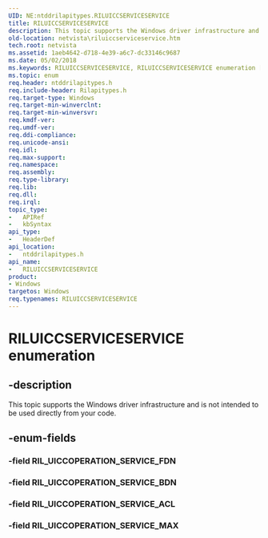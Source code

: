 ```yaml
---
UID: NE:ntddrilapitypes.RILUICCSERVICESERVICE
title: RILUICCSERVICESERVICE
description: This topic supports the Windows driver infrastructure and is not intended to be used directly from your code.
old-location: netvista\riluiccserviceservice.htm
tech.root: netvista
ms.assetid: 1aeb4642-d718-4e39-a6c7-dc33146c9687
ms.date: 05/02/2018
ms.keywords: RILUICCSERVICESERVICE, RILUICCSERVICESERVICE enumeration [Network Drivers Starting with Windows Vista], RIL_UICCOPERATION_SERVICE_ACL, RIL_UICCOPERATION_SERVICE_BDN, RIL_UICCOPERATION_SERVICE_MAX, netvista.riluiccserviceservice, ntddrilapitypes/RILUICCSERVICESERVICE, ntddrilapitypes/RIL_UICCOPERATION_SERVICE_ACL, ntddrilapitypes/RIL_UICCOPERATION_SERVICE_BDN, ntddrilapitypes/RIL_UICCOPERATION_SERVICE_MAX
ms.topic: enum
req.header: ntddrilapitypes.h
req.include-header: Rilapitypes.h
req.target-type: Windows
req.target-min-winverclnt: 
req.target-min-winversvr: 
req.kmdf-ver: 
req.umdf-ver: 
req.ddi-compliance: 
req.unicode-ansi: 
req.idl: 
req.max-support: 
req.namespace: 
req.assembly: 
req.type-library: 
req.lib: 
req.dll: 
req.irql: 
topic_type:
-	APIRef
-	kbSyntax
api_type:
-	HeaderDef
api_location:
-	ntddrilapitypes.h
api_name:
-	RILUICCSERVICESERVICE
product:
- Windows
targetos: Windows
req.typenames: RILUICCSERVICESERVICE
---
```


# RILUICCSERVICESERVICE enumeration


## -description


This topic supports the Windows driver infrastructure and is not intended to be used directly from your code.


## -enum-fields




### -field RIL_UICCOPERATION_SERVICE_FDN


### -field RIL_UICCOPERATION_SERVICE_BDN


### -field RIL_UICCOPERATION_SERVICE_ACL


### -field RIL_UICCOPERATION_SERVICE_MAX

